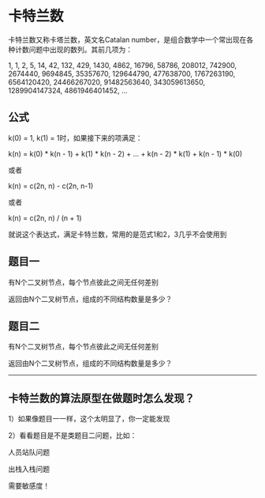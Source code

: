 # 卡特兰数

卡特兰数又称卡塔兰数，英文名Catalan number，是组合数学中一个常出现在各种计数问题中出现的数列。其前几项为：

1, 1, 2, 5, 14, 42, 132, 429, 1430, 4862, 16796, 58786, 208012, 742900, 2674440, 9694845, 35357670, 129644790, 477638700, 1767263190, 6564120420, 24466267020, 91482563640, 343059613650, 1289904147324, 4861946401452, ...

## 公式

k(0) = 1, k(1) = 1时，如果接下来的项满足：

k(n) = k(0) * k(n - 1) + k(1) * k(n - 2) + ... + k(n - 2) * k(1) + k(n - 1) * k(0)

或者

k(n) = c(2n, n) - c(2n, n-1)

或者

k(n) = c(2n, n) / (n + 1)

就说这个表达式，满足卡特兰数，常用的是范式1和2，3几乎不会使用到



## 题目一

有N个二叉树节点，每个节点彼此之间无任何差别

返回由N个二叉树节点，组成的不同结构数量是多少？



## 题目二

有N个二叉树节点，每个节点彼此之间无任何差别

返回由N个二叉树节点，组成的不同结构数量是多少？

---

## 卡特兰数的算法原型在做题时怎么发现？

1）如果像题目一一样，这个太明显了，你一定能发现

2）看看题目是不是类题目二问题，比如：



人员站队问题

出栈入栈问题

需要敏感度！